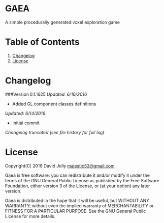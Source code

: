 GAEA
====

A simple procedurally generated voxel exploration game

Table of Contents
=================

1. [Changelog](https://github.com/majestic53/Gaea#changelog)
2. [License](https://github.com/majestic53/Gaea#license)

Changelog
=========

###Version 0.1.1625
*Updated: 6/16/2016*

* Added GL component classes definitions

*Updated: 6/14/2016*

* Initial commit

*Changelog truncated (see file history for full log)*

License
=======

Copyright(C) 2016 David Jolly <majestic53@gmail.com>

Gaea is free software: you can redistribute it and/or modify
it under the terms of the GNU General Public License as published by
the Free Software Foundation, either version 3 of the License, or
(at your option) any later version.

Gaea is distributed in the hope that it will be useful,
but WITHOUT ANY WARRANTY; without even the implied warranty of
MERCHANTABILITY or FITNESS FOR A PARTICULAR PURPOSE.  See the
GNU General Public License for more details.
